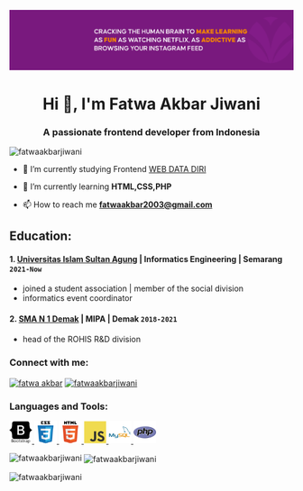 ![logo](https://github.com/Fatwaakbarjiwani/Fatwaakbarjiwani/blob/94a0929234e587fd71f7558981de0ac02d850393/Cover%20profile.png)
<h1 align="center">Hi 👋, I'm Fatwa Akbar Jiwani</h1>
<h3 align="center">A passionate frontend developer from Indonesia</h3>

<p align="left"> <img src="https://komarev.com/ghpvc/?username=fatwaakbarjiwani&label=Profile%20views&color=0e75b6&style=flat" alt="fatwaakbarjiwani" /> </p>

- 🔭 I’m currently studying Frontend [WEB DATA DIRI](https://fatwaakbar.000webhostapp.com/index.php)

- 🌱 I’m currently learning **HTML,CSS,PHP**

- 📫 How to reach me **fatwaakbar2003@gmail.com**

## Education:

#### 1. [Universitas Islam Sultan Agung](https://unissula.ac.id/) | Informatics Engineering | Semarang `2021-Now`
   - joined a student association | member of the social division
   - informatics event coordinator
 #### 2. [SMA N 1 Demak](https://smanegeri1-demak.sch.id/) | MIPA | Demak `2018-2021`
   - head of the ROHIS R&D division

<h3 align="left">Connect with me:</h3>
<p align="left">
<a href="https://fb.com/fatwa akbar" target="blank"><img align="center" src="https://raw.githubusercontent.com/rahuldkjain/github-profile-readme-generator/master/src/images/icons/Social/facebook.svg" alt="fatwa akbar" height="30" width="40" /></a>
<a href="https://instagram.com/fatwaakbarjiwani" target="blank"><img align="center" src="https://raw.githubusercontent.com/rahuldkjain/github-profile-readme-generator/master/src/images/icons/Social/instagram.svg" alt="fatwaakbarjiwani" height="30" width="40" /></a>
</p>

<h3 align="left">Languages and Tools:</h3>
<p align="left"> <a href="https://getbootstrap.com" target="_blank" rel="noreferrer"> <img src="https://raw.githubusercontent.com/devicons/devicon/master/icons/bootstrap/bootstrap-plain-wordmark.svg" alt="bootstrap" width="40" height="40"/> </a> <a href="https://www.w3schools.com/css/" target="_blank" rel="noreferrer"> <img src="https://raw.githubusercontent.com/devicons/devicon/master/icons/css3/css3-original-wordmark.svg" alt="css3" width="40" height="40"/> </a> <a href="https://www.w3.org/html/" target="_blank" rel="noreferrer"> <img src="https://raw.githubusercontent.com/devicons/devicon/master/icons/html5/html5-original-wordmark.svg" alt="html5" width="40" height="40"/> </a> <a href="https://developer.mozilla.org/en-US/docs/Web/JavaScript" target="_blank" rel="noreferrer"> <img src="https://raw.githubusercontent.com/devicons/devicon/master/icons/javascript/javascript-original.svg" alt="javascript" width="40" height="40"/> </a> <a href="https://www.mysql.com/" target="_blank" rel="noreferrer"> <img src="https://raw.githubusercontent.com/devicons/devicon/master/icons/mysql/mysql-original-wordmark.svg" alt="mysql" width="40" height="40"/> </a> <a href="https://www.php.net" target="_blank" rel="noreferrer"> <img src="https://raw.githubusercontent.com/devicons/devicon/master/icons/php/php-original.svg" alt="php" width="40" height="40"/> </a> </p>

<p><img align="left" src="https://github-readme-stats.vercel.app/api/top-langs?username=fatwaakbarjiwani&show_icons=true&locale=en&layout=compact" alt="fatwaakbarjiwani" /></p>

<p>&nbsp;<img align="center" src="https://github-readme-stats.vercel.app/api?username=fatwaakbarjiwani&show_icons=true&locale=en" alt="fatwaakbarjiwani" /></p>

<p><img align="center" src="https://github-readme-streak-stats.herokuapp.com/?user=fatwaakbarjiwani&" alt="fatwaakbarjiwani" /></p>
